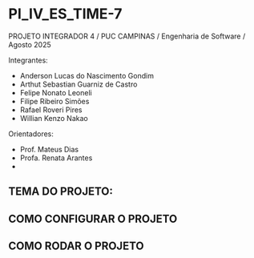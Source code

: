 # PI_IV_ES_TIME-7
PROJETO INTEGRADOR 4 / PUC CAMPINAS / Engenharia de Software / Agosto 2025

Integrantes: 

- Anderson Lucas do Nascimento Gondim
- Arthut Sebastian Guarniz de Castro
- Felipe Nonato Leoneli
- Filipe Ribeiro Simões
- Rafael Roveri Pires
- Willian Kenzo Nakao
  
Orientadores:
- Prof. Mateus Dias
- Profa. Renata Arantes
- 

TEMA DO PROJETO:
-------------------------------

COMO CONFIGURAR O PROJETO
-------------------------------

COMO RODAR O PROJETO
-------------------------------
